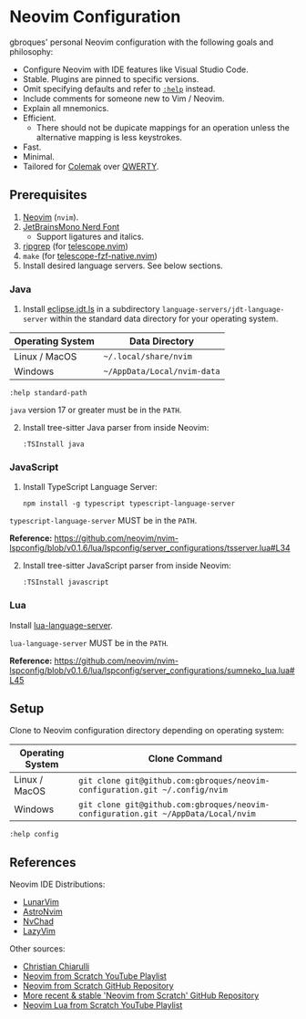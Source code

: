 # Neovim Configuration

gbroques' personal Neovim configuration with the following goals and philosophy:

* Configure Neovim with IDE features like Visual Studio Code.
* Stable. Plugins are pinned to specific versions.
* Omit specifying defaults and refer to [`:help`](https://neovim.io/doc/user/helphelp.html) instead.
* Include comments for someone new to Vim / Neovim.
* Explain all mnemonics.
* Efficient.
  * There should not be dupicate mappings for an operation unless the alternative mapping is less keystrokes.
* Fast.
* Minimal.
* Tailored for [Colemak](https://en.wikipedia.org/wiki/Colemak) over [QWERTY](https://en.wikipedia.org/wiki/QWERTY).

## Prerequisites

1. [Neovim](https://neovim.io/) (`nvim`).
2. [JetBrainsMono Nerd Font](https://github.com/ryanoasis/nerd-fonts/releases/download/v2.3.3/JetBrainsMono.zip)
    * Support ligatures and italics.
3. [ripgrep](https://github.com/BurntSushi/ripgrep#installation) (for [telescope.nvim](https://github.com/nvim-telescope/telescope.nvim))
4. `make` (for [telescope-fzf-native.nvim](https://github.com/nvim-telescope/telescope-fzf-native.nvim#installation))
5. Install desired language servers. See below sections.

### Java

1. Install [eclipse.jdt.ls](https://github.com/eclipse/eclipse.jdt.ls#installation) in a subdirectory `language-servers/jdt-language-server` within the standard data directory for your operating system.

| Operating System | Data Directory |
| ---------------- | -------------- |
| Linux / MacOS    | `~/.local/share/nvim` |
| Windows          | `~/AppData/Local/nvim-data` |

`:help standard-path`

`java` version 17 or greater must be in the `PATH`.

2. Install tree-sitter Java parser from inside Neovim:

       :TSInstall java

### JavaScript

1. Install TypeScript Language Server:

       npm install -g typescript typescript-language-server

`typescript-language-server` MUST be in the `PATH`.

**Reference:** https://github.com/neovim/nvim-lspconfig/blob/v0.1.6/lua/lspconfig/server_configurations/tsserver.lua#L34

2. Install tree-sitter JavaScript parser from inside Neovim:

       :TSInstall javascript

### Lua

Install [lua-language-server](https://github.com/luals/lua-language-server/wiki/Getting-Started#command-line).

`lua-language-server` MUST be in the `PATH`.

**Reference:** https://github.com/neovim/nvim-lspconfig/blob/v0.1.6/lua/lspconfig/server_configurations/sumneko_lua.lua#L45

## Setup

Clone to Neovim configuration directory depending on operating system:

| Operating System | Clone Command |
| ---------------- | ------------- |
| Linux / MacOS    | `git clone git@github.com:gbroques/neovim-configuration.git ~/.config/nvim`       |
| Windows          | `git clone git@github.com:gbroques/neovim-configuration.git ~/AppData/Local/nvim` |

`:help config`

## References

Neovim IDE Distributions:

* [LunarVim](https://github.com/LunarVim/LunarVim)
* [AstroNvim](https://github.com/AstroNvim/AstroNvim)
* [NvChad](https://github.com/NvChad/NvChad)
* [LazyVim](https://github.com/LazyVim/LazyVim)

Other sources:

* [Christian Chiarulli](https://www.youtube.com/@chrisatmachine)
* [Neovim from Scratch YouTube Playlist](https://www.youtube.com/watch?v=ctH-a-1eUME&list=PLhoH5vyxr6Qq41NFL4GvhFp-WLd5xzIzZ)
* [Neovim from Scratch GitHub Repository](https://github.com/LunarVim/Neovim-from-scratch)
* [More recent & stable 'Neovim from Scratch' GitHub Repository](https://github.com/LunarVim/nvim-basic-ide)
* [Neovim Lua from Scratch YouTube Playlist](https://www.youtube.com/playlist?list=PLPDVgSbOnt7LXQ8DTzu37UwCpA0elyD0V)

